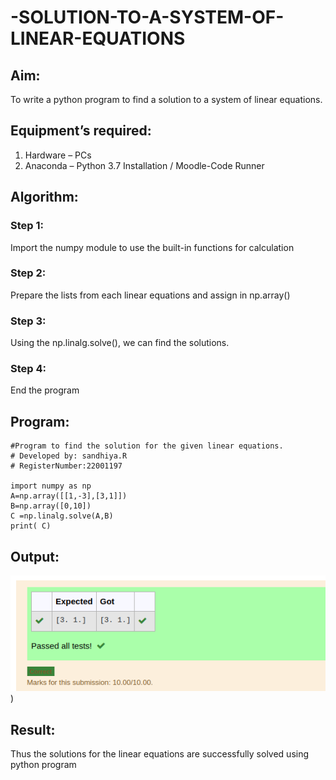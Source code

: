 # -SOLUTION-TO-A-SYSTEM-OF-LINEAR-EQUATIONS
## Aim:
To write a python program to find a solution to a system of linear equations.
## Equipment’s required:
1. 	Hardware – PCs
2. 	Anaconda – Python 3.7 Installation / Moodle-Code Runner
## Algorithm:
### Step 1: 
Import the numpy module to use the built-in functions for calculation
### Step 2: 
Prepare the lists from each linear equations and assign in np.array()
### Step 3: 
Using the np.linalg.solve(), we can find the solutions.
### Step 4: 
End the program
## Program:
```
#Program to find the solution for the given linear equations.
# Developed by: sandhiya.R
# RegisterNumber:22001197

import numpy as np
A=np.array([[1,-3],[3,1]])
B=np.array([0,10])
C =np.linalg.solve(A,B)
print( C)

```

## Output:
![output](/slovinglineareq.png))
## Result: 
Thus the solutions for the linear equations are successfully solved using python program

